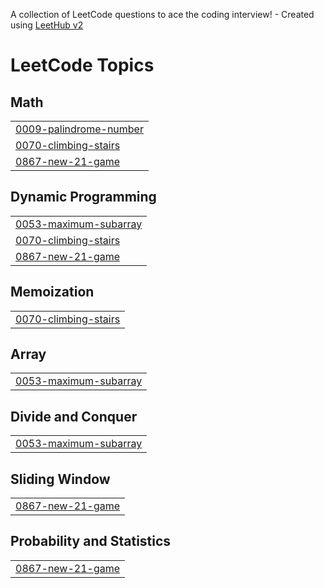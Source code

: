 A collection of LeetCode questions to ace the coding interview! - Created using [LeetHub v2](https://github.com/arunbhardwaj/LeetHub-2.0)
<!---LeetCode Topics Start-->
# LeetCode Topics
## Math
|  |
| ------- |
| [0009-palindrome-number](https://github.com/eyad86991/test4/tree/master/0009-palindrome-number) |
| [0070-climbing-stairs](https://github.com/eyad86991/test4/tree/master/0070-climbing-stairs) |
| [0867-new-21-game](https://github.com/eyad86991/test4/tree/master/0867-new-21-game) |
## Dynamic Programming
|  |
| ------- |
| [0053-maximum-subarray](https://github.com/eyad86991/test4/tree/master/0053-maximum-subarray) |
| [0070-climbing-stairs](https://github.com/eyad86991/test4/tree/master/0070-climbing-stairs) |
| [0867-new-21-game](https://github.com/eyad86991/test4/tree/master/0867-new-21-game) |
## Memoization
|  |
| ------- |
| [0070-climbing-stairs](https://github.com/eyad86991/test4/tree/master/0070-climbing-stairs) |
## Array
|  |
| ------- |
| [0053-maximum-subarray](https://github.com/eyad86991/test4/tree/master/0053-maximum-subarray) |
## Divide and Conquer
|  |
| ------- |
| [0053-maximum-subarray](https://github.com/eyad86991/test4/tree/master/0053-maximum-subarray) |
## Sliding Window
|  |
| ------- |
| [0867-new-21-game](https://github.com/eyad86991/test4/tree/master/0867-new-21-game) |
## Probability and Statistics
|  |
| ------- |
| [0867-new-21-game](https://github.com/eyad86991/test4/tree/master/0867-new-21-game) |
<!---LeetCode Topics End-->